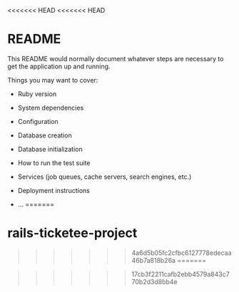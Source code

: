 <<<<<<< HEAD
<<<<<<< HEAD
# README

This README would normally document whatever steps are necessary to get the
application up and running.

Things you may want to cover:

* Ruby version

* System dependencies

* Configuration

* Database creation

* Database initialization

* How to run the test suite

* Services (job queues, cache servers, search engines, etc.)

* Deployment instructions

* ...
=======
# rails-ticketee-project
>>>>>>> 4a6d5b05fc2cfbc6127778edecaa46b7a818b26a
=======

>>>>>>> 17cb3f2211cafb2ebb4579a843c770b2d3d8bb4e
